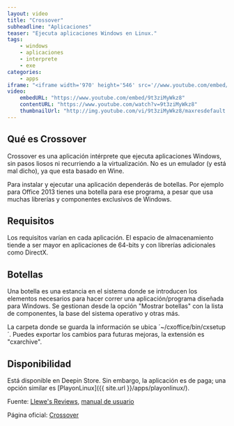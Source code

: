 ```yaml
---
layout: video
title: "Crossover"
subheadline: "Aplicaciones"
teaser: "Ejecuta aplicaciones Windows en Linux."
tags:
    - windows
    - aplicaciones
    - interprete
    - exe
categories:
    - apps
iframe: "<iframe width='970' height='546' src='//www.youtube.com/embed/9t3ziMyWkz8' frameborder='0' allowfullscreen></iframe>"
video:
    embedURL: "https://www.youtube.com/embed/9t3ziMyWkz8"
    contentURL: "https://www.youtube.com/watch?v=9t3ziMyWkz8"
    thumbnailUrl: "http://img.youtube.com/vi/9t3ziMyWkz8/maxresdefault.jpg"
---
```

<!--more-->

## Qué es Crossover

Crossover es una aplicación intérprete que ejecuta aplicaciones Windows, sin pasos liosos ni recurriendo a la virtualización. No es un emulador (y está mal dicho), ya que esta basado en Wine.

Para instalar y ejecutar una aplicación dependerás de botellas. Por ejemplo para Office 2013 tienes una botella para ese programa, a pesar que usa muchas librerías y componentes exclusivos de Windows.

## Requisitos

Los requisitos varían en cada aplicación. El espacio de almacenamiento tiende a ser mayor en aplicaciones de 64-bits y con librerías adicionales como DirectX.

## Botellas

Una botella es una estancia en el sistema donde se introducen los elementos necesarios para hacer correr una aplicación/programa diseñada para Windows. Se gestionan desde la opción "Mostrar botellas" con la lista de componentes, la base del sistema operativo y otras más.

La carpeta donde se guarda la información se ubica ´~/cxoffice/bin/cxsetup´. Puedes exportar los cambios para futuras mejoras, la extensión es "cxarchive".

## Disponibilidad

Está disponible en Deepin Store. Sin embargo, la aplicación es de paga; una opción similar es [PlayonLinux]({{ site.url }}/apps/playonlinux/).

Fuente: [Llewe's Reviews](https://www.youtube.com/channel/UCDWZo5C8MtGA_ZoTCu4UJ7A), [manual de usuario](https://www.codeweavers.com/support/docs/crossover-pro/officesetup)

Página oficial: [Crossover](https://www.codeweavers.com/products)
